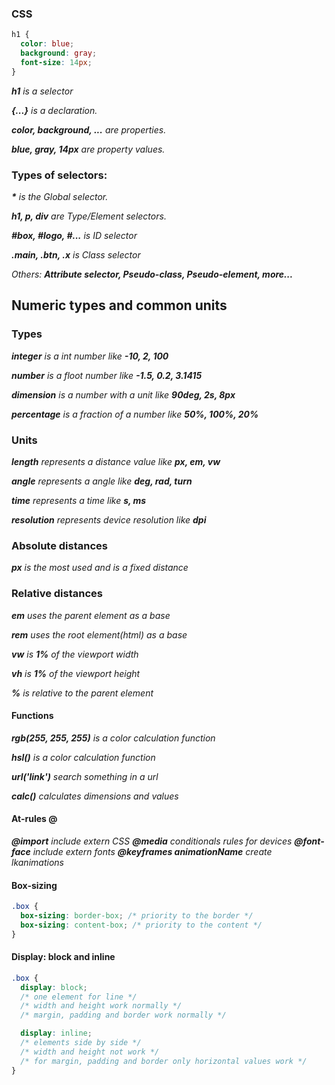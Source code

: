 ### CSS
~~~css
h1 {
  color: blue;
  background: gray;
  font-size: 14px;
}
~~~
___h1__ is a selector_

___{...}__ is a declaration._

___color, background, ...__ are properties._

___blue, gray, 14px__ are property values._



### Types of selectors:

___*__ is the Global selector._

___h1, p, div__ are Type/Element selectors._

___#box, #logo, #...__ is ID selector_

___.main, .btn, .x__ is Class selector_

_Others: __Attribute selector, Pseudo-class, Pseudo-element, more...___ 

## Numeric types and common units

### Types
___integer__ is a int number like __-10, 2, 100___

___number__ is a floot number like __-1.5, 0.2, 3.1415___

___dimension__ is a number with a unit like __90deg, 2s, 8px___

___percentage__ is a fraction of a number like __50%, 100%, 20%___

### Units
___length__ represents a distance value like __px, em, vw___

___angle__ represents a angle like __deg, rad, turn___

___time__ represents a time like __s, ms___

___resolution__ represents device resolution like __dpi___

### Absolute distances
___px__ is the most used and is a fixed distance_

### Relative distances
___em__ uses the parent element as a base_

___rem__ uses the root element(html) as a base_

___vw__ is __1%__ of the viewport width_

___vh__ is __1%__ of the viewport height_

___%__ is relative to the parent element_

#### Functions

___rgb(255, 255, 255)__ is a color calculation function_

___hsl()__ is a color calculation function_

___url('link')__ search something in a url_

___calc()__ calculates dimensions and values_

#### At-rules @

___@import__ include extern CSS_
___@media__ conditionals rules for devices_
___@font-face__ include extern fonts_
___@keyframes animationName__ create lkanimations_

#### Box-sizing 

~~~css
.box {
  box-sizing: border-box; /* priority to the border */
  box-sizing: content-box; /* priority to the content */
}
~~~

#### Display: block and inline

~~~css
.box {
  display: block; 
  /* one element for line */
  /* width and height work normally */
  /* margin, padding and border work normally */

  display: inline; 
  /* elements side by side */
  /* width and height not work */
  /* for margin, padding and border only horizontal values work */
}
~~~
